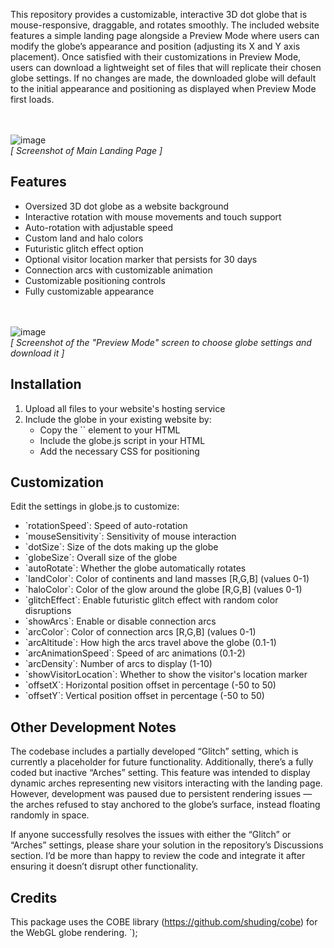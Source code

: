 

This repository provides a customizable, interactive 3D dot globe that is mouse-responsive, draggable, and rotates smoothly. The included website features a simple landing page alongside a Preview Mode where users can modify the globe’s appearance and position (adjusting its X and Y axis placement). Once satisfied with their customizations in Preview Mode, users can download a lightweight set of files that will replicate their chosen globe settings. If no changes are made, the downloaded globe will default to the initial appearance and positioning as displayed when Preview Mode first loads.

<BR><BR>
![image](https://github.com/user-attachments/assets/70715a2c-31df-4d9d-8580-6f00e8e114f6)
<BR><I>[ Screenshot of Main Landing Page ]<BR></I>

## Features

- Oversized 3D dot globe as a website background
- Interactive rotation with mouse movements and touch support
- Auto-rotation with adjustable speed
- Custom land and halo colors
- Futuristic glitch effect option
- Optional visitor location marker that persists for 30 days
- Connection arcs with customizable animation
- Customizable positioning controls
- Fully customizable appearance

<BR><BR>
![image](https://github.com/user-attachments/assets/8f71b72f-a8b7-41be-a03c-cc2f63cb79c0)
<BR><i>[ Screenshot of the "Preview Mode" screen to choose globe settings and download it ]<BR></i>

## Installation

1. Upload all files to your website's hosting service
2. Include the globe in your existing website by:
   - Copy the \`<canvas id="globe"></canvas>\` element to your HTML
   - Include the globe.js script in your HTML
   - Add the necessary CSS for positioning

## Customization

Edit the settings in globe.js to customize:

- \`rotationSpeed\`: Speed of auto-rotation
- \`mouseSensitivity\`: Sensitivity of mouse interaction
- \`dotSize\`: Size of the dots making up the globe
- \`globeSize\`: Overall size of the globe
- \`autoRotate\`: Whether the globe automatically rotates
- \`landColor\`: Color of continents and land masses [R,G,B] (values 0-1)
- \`haloColor\`: Color of the glow around the globe [R,G,B] (values 0-1)
- \`glitchEffect\`: Enable futuristic glitch effect with random color disruptions
- \`showArcs\`: Enable or disable connection arcs
- \`arcColor\`: Color of connection arcs [R,G,B] (values 0-1)
- \`arcAltitude\`: How high the arcs travel above the globe (0.1-1)
- \`arcAnimationSpeed\`: Speed of arc animations (0.1-2)
- \`arcDensity\`: Number of arcs to display (1-10)
- \`showVisitorLocation\`: Whether to show the visitor's location marker
- \`offsetX\`: Horizontal position offset in percentage (-50 to 50)
- \`offsetY\`: Vertical position offset in percentage (-50 to 50)

## Other Development Notes

The codebase includes a partially developed “Glitch” setting, which is currently a placeholder for future functionality. Additionally, there’s a fully coded but inactive “Arches” setting. This feature was intended to display dynamic arches representing new visitors interacting with the landing page. However, development was paused due to persistent rendering issues — the arches refused to stay anchored to the globe’s surface, instead floating randomly in space.

If anyone successfully resolves the issues with either the “Glitch” or “Arches” settings, please share your solution in the repository’s Discussions section. I’d be more than happy to review the code and integrate it after ensuring it doesn’t disrupt other functionality.
## Credits

This package uses the COBE library (https://github.com/shuding/cobe) for the WebGL globe rendering.
`);
